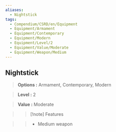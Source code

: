 ```yaml
---
aliases:
  - Nightstick
tags:
  - Compendium/CSRD/en/Equipment
  - Equipment/Armament
  - Equipment/Contemporary
  - Equipment/Modern
  - Equipment/Level/2
  - Equipment/Value/Moderate
  - Equipment/Weapon/Medium
---
```

  
    
## Nightstick    
    
>    
> **Options :** Armament, Contemporary, Modern    
> **Level :** 2    
> **Value :** Moderate    
>>[!note] Features    
>> - Medium weapon